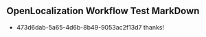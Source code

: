 ## OpenLocalization Workflow Test MarkDown
* 473d6dab-5a65-4d6b-8b49-9053ac2f13d7 
thanks!<!--HONumber=Mar16_HO3-->
